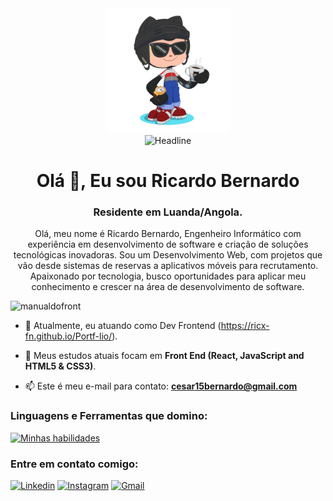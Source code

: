 <div align=center>
    <img src="https://raw.githubusercontent.com/AhmedFathyDev/AhmedFathyDev/main/GitHub.png" alt="GitHub Octocat Drinking a Cup of Coffee" height="200">
</div>
<div align=center>
    <img src="https://readme-typing-svg.herokuapp.com?color=%236FDA44&size=32&center=true&vCenter=true&width=600&height=50&lines=Front-End+Engineer;Engenharia+Médio+Informático;" alt="Headline" />
</div>

<h1 align="center">Olá 👋, Eu sou Ricardo Bernardo</h1>
<h3 align="center">Residente em Luanda/Angola.</h3>
<p align="center">Olá, meu nome é Ricardo Bernardo, Engenheiro Informático com experiência em desenvolvimento de software e criação de soluções tecnológicas inovadoras. Sou um Desenvolvimento Web, com projetos que vão desde sistemas de reservas a aplicativos móveis para recrutamento. Apaixonado por tecnologia, busco oportunidades para aplicar meu conhecimento e crescer na área de desenvolvimento de software.</p>

<p align="left"> <img src="https://komarev.com/ghpvc/?username=RICX-FN&label=Visualizações%20no%20perfil&color=0e75b6&style=flat" alt="manualdofront" /> </p>

- 🔭 Atualmente, eu atuando como Dev Frontend (https://ricx-fn.github.io/Portf-lio/).

- 🌱 Meus estudos atuais focam em **Front End (React, JavaScript and HTML5 & CSS3)**.

- 📫 Este é meu e-mail para contato: **cesar15bernardo@gmail.com**


<h3 align="left">Linguagens e Ferramentas que domino:</h3>

[![Minhas habilidades](https://skillicons.dev/icons?i=js,html,css,react,typescript,python,git,github,vscode,androidstudio,ubuntu)]()



<h3 align="left">Entre em contato comigo:</h3>

[![Linkedin](https://skillicons.dev/icons?i=linkedin)](https://www.linkedin.com/in/ricardo-bernardo-024a58301/)
[![Instagram](https://skillicons.dev/icons?i=instagram)](https://www.instagram.com/ricx_f.n/)
[![Gmail](https://skillicons.dev/icons?i=gmail)](mailto:cesar15bernardo@gmail.com)
